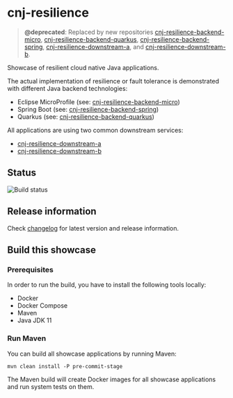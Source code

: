 # cnj-resilience

> __@deprecated__: Replaced by new repositories [cnj-resilience-backend-micro](https://github.com/msgoat/cnj-resilience-backend-micro),
> [cnj-resilience-backend-quarkus](https://github.com/msgoat/cnj-resilience-backend-quarkus), 
> [cnj-resilience-backend-spring](https://github.com/msgoat/cnj-resilience-backend-spring), 
> [cnj-resilience-downstream-a](https://github.com/msgoat/cnj-resilience-downstream-a),
> and [cnj-resilience-downstream-b](https://github.com/msgoat/cnj-resilience-downstream-b).

Showcase of resilient cloud native Java applications.

The actual implementation of resilience or fault tolerance is demonstrated with different Java backend technologies:

* Eclipse MicroProfile (see: [cnj-resilience-backend-micro](cnj-resilience-backend-micro/README.md))
* Spring Boot (see: [cnj-resilience-backend-spring](cnj-resilience-backend-spring/README.md))
* Quarkus (see: [cnj-resilience-backend-quarkus](cnj-resilience-backend-quarkus/README.md))

All applications are using two common downstream services:

* [cnj-resilience-downstream-a](cnj-resilience-downstream-a/README.md)
* [cnj-resilience-downstream-b](cnj-resilience-downstream-b/README.md)

## Status
![Build status](https://drone.cloudtrain.msgoat.eu/api/badges/msgoat/cnj-resilience/status.svg)

## Release information

Check [changelog](changelog.md) for latest version and release information.

## Build this showcase 

### Prerequisites

In order to run the build, you have to install the following tools locally:
* Docker
* Docker Compose 
* Maven
* Java JDK 11   

### Run Maven

You can build all showcase applications by running Maven:
```
mvn clean install -P pre-commit-stage
```

The Maven build will create Docker images for all showcase applications and run system tests on them.
